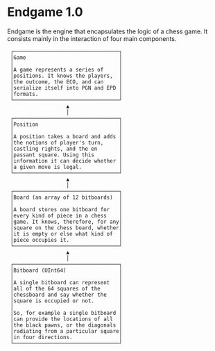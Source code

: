 
# Endgame 1.0

Endgame is the engine that encapsulates the logic of a chess game. It consists mainly in the interaction of four main components.

     ┌──────────────────────────────────┐
     │Game                              │
     │                                  │
     │A game represents a series of     │
     │positions. It knows the players,  │
     │the outcome, the ECO, and can     │
     │serialize itself into PGN and EPD │
     │formats.                          │
     └──────────────────────────────────┘
                       ▲
                       │
     ┌──────────────────────────────────┐
     │Position                          │
     │                                  │
     │A position takes a board and adds │
     │the notions of player's turn,     │
     │castling rights, and the en       │
     │passant square. Using this        │
     │information it can decide whether │
     │a given move is legal.            │
     └──────────────────────────────────┘
                       ▲
                       │
     ┌──────────────────────────────────┐
     │Board (an array of 12 bitboards)  │
     │                                  │
     │A board stores one bitboard for   │
     │every kind of piece in a chess    │
     │game. It knows, therefore, for any│
     │square on the chess board, whether│
     │it is empty or else what kind of  │
     │piece occupies it.                │
     └──────────────────────────────────┘
                       ▲
                       │
     ┌──────────────────────────────────┐
     │Bitboard (UInt64)                 │
     │                                  │
     │A single bitboard can represent   │
     │all of the 64 squares of the      │
     │chessboard and say whether the    │
     │square is occupied or not.        │
     │                                  │
     │So, for example a single bitboard │
     │can provide the locations of all  │
     │the black pawns, or the diagonals │
     │radiating from a particular square│
     │in four directions.               │
     └──────────────────────────────────┘
